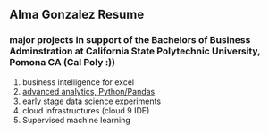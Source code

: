 ## Alma Gonzalez Resume 
### major projects in support of the Bachelors of Business Adminstration at California State Polytechnic University, Pomona CA (Cal Poly :))
1. business intelligence for excel
2. [advanced analytics, Python/Pandas](https://github.com/ALMAG1717/AlmaGon/blob/main/Project_5%266_Alma_Gonzalez_submission.ipynb)
4. early stage data science experiments
5. cloud infrastructures (cloud 9 IDE)
6. Supervised machine learning 
